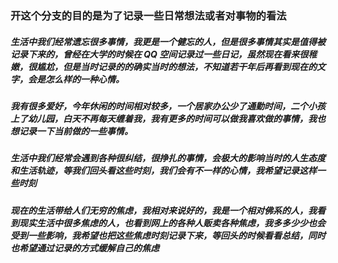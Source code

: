 ### 开这个分支的目的是为了记录一些日常想法或者对事物的看法

##### 生活中我们经常遗忘很多事情，我更是一个健忘的人，但是很多事情其实是值得被记录下来的，曾经在大学的时候在 QQ 空间记录过一些日记，虽然现在看来很稚嫩，很尴尬，但是当时记录的的确实当时的想法，不知道若干年后再看到现在的文字，会是怎么样的一种心情。

##### 我有很多爱好，今年休闲的时间相对较多，一个居家办公少了通勤时间，二个小孩上了幼儿园，白天不再每天缠着我，我有更多的时间可以做我喜欢做的事情，我也想记录一下当前做的一些事情。

##### 生活中我们经常会遇到各种很纠结，很挣扎的事情，会极大的影响当时的人生态度和生活轨迹，等我们回头看这些时刻，我们会有不一样的心情，我希望记录这样一些时刻

##### 现在的生活带给人们无穷的焦虑，我相对来说好的，我是一个相对佛系的人，我看到现实生活中很多焦虑的人，也看到网上的各种人贩卖各种焦虑，我多多少少也会受到一些影响，我希望也把这些焦虑时刻记录下来，等回头的时候看看总结，同时也希望通过记录的方式缓解自己的焦虑
